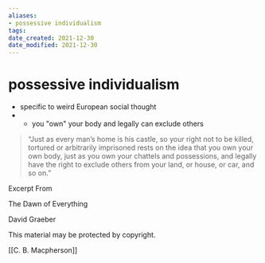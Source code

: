 ```yaml
---
aliases: 
- possessive individualism
tags: 
date_created: 2021-12-30
date_modified: 2021-12-30
---
```


# possessive individualism

- specific to weird European social thought
- - you "own" your body and legally can exclude others

> “Just as every man’s home is his castle, so your right not to be killed, tortured or arbitrarily imprisoned rests on the idea that you own your own body, just as you own your chattels and possessions, and legally have the right to exclude others from your land, or house, or car, and so on.”

Excerpt From

The Dawn of Everything

David Graeber

This material may be protected by copyright.

[[C. B. Macpherson]]
